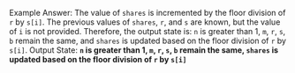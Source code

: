Example Answer:
The value of `shares` is incremented by the floor division of `r` by `s[i]`. The previous values of `shares`, `r`, and `s` are known, but the value of `i` is not provided. Therefore, the output state is: `n` is greater than 1, `m`, `r`, `s`, `b` remain the same, and `shares` is updated based on the floor division of `r` by `s[i]`.
Output State: **`n` is greater than 1, `m`, `r`, `s`, `b` remain the same, `shares` is updated based on the floor division of `r` by `s[i]`**